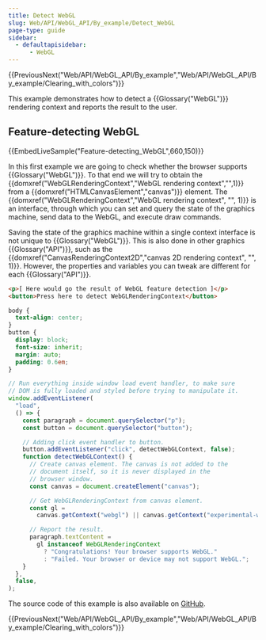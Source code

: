 ```yaml
---
title: Detect WebGL
slug: Web/API/WebGL_API/By_example/Detect_WebGL
page-type: guide
sidebar:
  - defaultapisidebar:
      - WebGL
---
```


{{PreviousNext("Web/API/WebGL_API/By_example","Web/API/WebGL_API/By_example/Clearing_with_colors")}}

This example demonstrates how to detect a {{Glossary("WebGL")}} rendering context and reports the result to the user.

## Feature-detecting WebGL

{{EmbedLiveSample("Feature-detecting_WebGL",660,150)}}

In this first example we are going to check whether the browser supports {{Glossary("WebGL")}}. To that end we will try to obtain the {{domxref("WebGLRenderingContext","WebGL rendering context","",1)}} from a {{domxref("HTMLCanvasElement","canvas")}} element. The {{domxref("WebGLRenderingContext","WebGL rendering context", "", 1)}} is an interface, through which you can set and query the state of the graphics machine, send data to the WebGL, and execute draw commands.

Saving the state of the graphics machine within a single context interface is not unique to {{Glossary("WebGL")}}. This is also done in other graphics {{Glossary("API")}}, such as the {{domxref("CanvasRenderingContext2D","canvas 2D rendering context", "", 1)}}. However, the properties and variables you can tweak are different for each {{Glossary("API")}}.

```html
<p>[ Here would go the result of WebGL feature detection ]</p>
<button>Press here to detect WebGLRenderingContext</button>
```

```css
body {
  text-align: center;
}
button {
  display: block;
  font-size: inherit;
  margin: auto;
  padding: 0.6em;
}
```

```js
// Run everything inside window load event handler, to make sure
// DOM is fully loaded and styled before trying to manipulate it.
window.addEventListener(
  "load",
  () => {
    const paragraph = document.querySelector("p");
    const button = document.querySelector("button");

    // Adding click event handler to button.
    button.addEventListener("click", detectWebGLContext, false);
    function detectWebGLContext() {
      // Create canvas element. The canvas is not added to the
      // document itself, so it is never displayed in the
      // browser window.
      const canvas = document.createElement("canvas");

      // Get WebGLRenderingContext from canvas element.
      const gl =
        canvas.getContext("webgl") || canvas.getContext("experimental-webgl");

      // Report the result.
      paragraph.textContent =
        gl instanceof WebGLRenderingContext
          ? "Congratulations! Your browser supports WebGL."
          : "Failed. Your browser or device may not support WebGL.";
    }
  },
  false,
);
```

The source code of this example is also available on [GitHub](https://github.com/idofilin/webgl-by-example/tree/master/detect-webgl).

{{PreviousNext("Web/API/WebGL_API/By_example","Web/API/WebGL_API/By_example/Clearing_with_colors")}}
